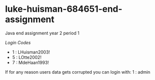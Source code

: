 # luke-huisman-684651-end-assignment
Java end assignment year 2 period 1

*Login Codes*
- 1 : LHuisman2003!
- 5 : LOtte2002!
- 7 : MdeHaan1993!

If for any reason users data gets corrupted you can login with:
1 : admin
